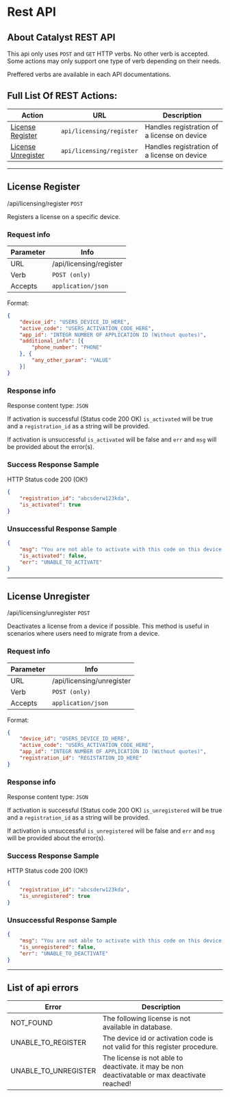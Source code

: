# Rest API

## About Catalyst REST API

This api only uses ``POST`` and ``GET`` HTTP verbs. No other verb is accepted.
Some actions may only support one type of verb depending on their needs.

Preffered verbs are available in each API documentations.

## Full List Of REST Actions:
| Action | URL | Description |
| --- | --- | --- |
| [License Register](#license-register) | ``api/licensing/register`` | Handles registration of a license on device |
| [License Unregister](#license-unregister) | ``api/licensing/register`` | Handles registration of a license on device |
---


## License Register
/api/licensing/register ``POST``

Registers a license on a specific device.

### Request info

| Parameter | Info |
| --- | --- |
| URL   | /api/licensing/register |
| Verb  | ``POST (only)`` |
| Accepts  | ``application/json`` |

Format:
```json
{
    "device_id": "USERS_DEVICE_ID_HERE",
    "active_code": "USERS_ACTIVATION_CODE_HERE",
    "app_id": "INTEGR NUMBER OF APPLICATION ID (Without quotes)",
    "additional_info": [{
        "phone_number": "PHONE"
    }, {
        "any_other_param": "VALUE"
    }]
}
```

### Response info

Response content type: ``JSON``

If activation is successful (Status code 200 OK) ``is_activated`` will be true and a ``registration_id`` as a string will be provided.

If activation is unsuccessful ``is_activated`` will be false and ``err`` and ``msg`` will be provided about the error(s).

### Success Response Sample
HTTP Status code 200 (OK!)
```json
{
    "registration_id": "abcsderw123kda",
    "is_activated": true
}
```

### Unsuccessful Response Sample
```json
{
    "msg": "You are not able to activate with this code on this device!",
    "is_activated": false,
    "err": "UNABLE_TO_ACTIVATE"
}
```

---

## License Unregister
/api/licensing/unregister ``POST``

Deactivates a license from a device if possible.
This method is useful in scenarios where users need to migrate from a device.

### Request info

| Parameter | Info |
| --- | --- |
| URL   | /api/licensing/unregister |
| Verb  | ``POST (only)`` |
| Accepts  | ``application/json`` |

Format:
```json
{
    "device_id": "USERS_DEVICE_ID_HERE",
    "active_code": "USERS_ACTIVATION_CODE_HERE",
    "app_id": "INTEGR NUMBER OF APPLICATION ID (Without quotes)",
    "registration_id": "REGISTATION_ID_HERE"
}
```

### Response info

Response content type: ``JSON``

If activation is successful (Status code 200 OK) ``is_unregistered`` will be true and a ``registration_id`` as a string will be provided.

If activation is unsuccessful ``is_unregistered`` will be false and ``err`` and ``msg`` will be provided about the error(s).

### Success Response Sample
HTTP Status code 200 (OK!)
```json
{
    "registration_id": "abcsderw123kda",
    "is_unregistered": true
}
```

### Unsuccessful Response Sample
```json
{
    "msg": "You are not able to activate with this code on this device!",
    "is_unregistered": false,
    "err": "UNABLE_TO_DEACTIVATE"
}
```

---

## List of api errors
| Error | Description |
| ----- | ----------- |
| NOT_FOUND | The following license is not available in database. |
| UNABLE_TO_REGISTER | The device id or activation code is not valid for this register procedure. |
| UNABLE_TO_UNREGISTER | The license is not able to deactivate. it may be non deactivatable or max deactivate reached! |
